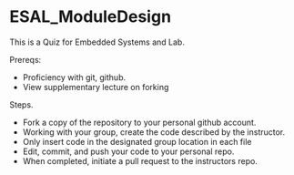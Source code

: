 # ESAL_ModuleDesign
This is a Quiz for Embedded Systems and Lab.   

Prereqs:  
- Proficiency with git, github.  
- View supplementary lecture on forking

Steps.    
- Fork a copy of the repository to your personal github account.    
- Working with your group, create the code described by the instructor.    
- Only insert code in the designated group location in each file
- Edit, commit, and push your code to your personal repo.  
- When completed, initiate a pull request to the instructors repo.      
